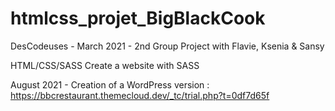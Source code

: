 # htmlcss_projet_BigBlackCook
DesCodeuses - March 2021 - 2nd Group Project with Flavie, Ksenia &amp; Sansy


HTML/CSS/SASS
Create a website with SASS


August 2021 - Creation of a WordPress version : 
https://bbcrestaurant.themecloud.dev/_tc/trial.php?t=0df7d65f
